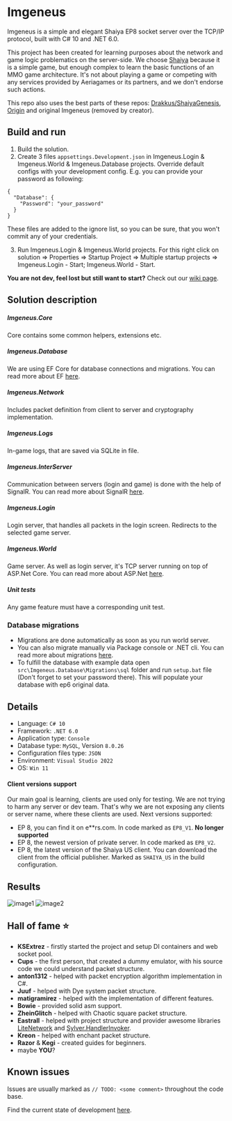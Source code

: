 # Imgeneus

Imgeneus is a simple and elegant Shaiya EP8 socket server over the TCP/IP protocol, built with C# 10 and .NET 6.0.

This project has been created for learning purposes about the network and game logic problematics on the server-side.
We choose [Shaiya](https://shaiya.fandom.com/wiki/Main_Page) because  it is a simple game, but enough complex to learn the basic functions of an MMO game architecture.
It's not about playing a game or competing with any services provided by Aeriagames or its partners, and we don't endorse such actions.

This repo also uses the best parts of these repos: [Drakkus/ShaiyaGenesis](https://github.com/Drakkus/ShaiyaGenesis), [Origin](https://github.com/aosyatnik/Origin) and original Imgeneus (removed by creator).

## Build and run
1. Build the solution.
2. Create 3 files `appsettings.Development.json` in Imgeneus.Login & Imgeneus.World & Imgeneus.Database projects. Override default configs with your development config. E.g. you can provide your password as following:
```
{
  "Database": {
    "Password": "your_password"
  }
}
```
These files are added to the ignore list, so you can be sure, that you won't commit any of your credentials.

3. Run Imgeneus.Login & Imgeneus.World projects. For this right click on solution => Properties => Startup Project => Multiple startup projects => Imgeneus.Login - Start; Imgeneus.World - Start.

__You are not dev, feel lost but still want to start?__  Check out our [wiki page](https://github.com/aosyatnik/Imgeneus/wiki/Setup-for-non-devs).

## Solution description

##### Imgeneus.Core
Core contains some common helpers, extensions etc.

##### Imgeneus.Database
We are using EF Core for database connections and migrations. You can read more about EF [here](https://docs.microsoft.com/en-us/ef/core/).

##### Imgeneus.Network
Includes packet definition from client to server and cryptography implementation.

##### Imgeneus.Logs
In-game logs, that are saved via SQLite in file.

##### Imgeneus.InterServer
Communication between servers (login and game) is done with the help of SignalR. You can read more about SignalR [here](https://docs.microsoft.com/en-us/aspnet/core/tutorials/signalr).

##### Imgeneus.Login
Login server, that handles all packets in the login screen. Redirects to the selected game server.

##### Imgeneus.World
Game server. As well as login server, it's TCP server running on top of ASP.Net Core. You can read more about ASP.Net [here](https://docs.microsoft.com/en-us/aspnet/core).

##### Unit tests
Any game feature must have a corresponding unit test.

### Database migrations
* Migrations are done automatically as soon as you run world server.
* You can also migrate manually via Package console or .NET cli. You can read more about migrations [here](https://docs.microsoft.com/en-us/ef/core/managing-schemas/migrations/).
* To fulfill the database with example data open `src\Imgeneus.Database\Migrations\sql` folder and run `setup.bat` file (Don't forget to set your password there). This will populate your database with ep6 original data.

## Details
- Language:  `C# 10`
- Framework:  `.NET 6.0`
- Application type:  `Console`
- Database type:  `MySQL`, Version `8.0.26`
- Configuration files type:  `JSON`
- Environment: `Visual Studio 2022`
- OS: `Win 11`

#### Client versions support
Our main goal is learning, clients are used only for testing. We are not trying to harm any server or dev team. That's why we are not exposing any clients or server name, where these clients are used. Next versions supported:
* EP 8, you can find it on e**rs.com. In code marked as `EP8_V1`. __No longer supported__
* EP 8, the newest version of private server. In code marked as `EP8_V2`.
* EP 8, the latest version of the Shaiya US client. You can download the client from the official publisher. Marked as `SHAIYA_US` in the build configuration.

## Results
![image1](images/image1.JPG?raw=true "Title")
![image2](images/image2.JPG?raw=true "Title")

## Hall of fame :star:
* __KSExtrez__ - firstly started the project and setup DI containers and web socket pool.
* __Cups__ - the first person, that created a dummy emulator, with his source code we could understand packet structure.
* __anton1312__ - helped with packet encryption algorithm implementation in C#.
* __Juuf__ - helped with Dye system packet structure.
* __matigramirez__ - helped with the implementation of different features.
* __Bowie__ - provided solid asm support.
* __ZheinGlitch__ - helped with Chaotic square packet structure.
* __Eastrall__ - helped with project structure and provider awesome libraries [LiteNetwork](https://github.com/aosyatnik/LiteNetwork) and [Sylver.HandlerInvoker](https://github.com/aosyatnik/Sylver.HandlerInvoker).
* __Kreon__ - helped with enchant packet structure.
* __Razor__ & __Kegi__ - created guides for beginners.
* maybe __YOU__?

## Known issues
Issues are usually marked as `// TODO: <some comment>` throughout the code base.

Find the current state of development [here](https://trello.com/b/lHvyQDuH/shaiya-imgeneus).

